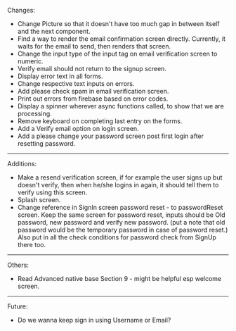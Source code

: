 Changes:
* Change Picture so that it doesn't have too much gap in between itself and the next component.
* Find a way to render the email confirmation screen directly. Currently, it waits for the email to send, then renders that screen.
* Change the input type of the input tag on email verification screen to numeric.
* Verify email should not return to the signup screen.
* Display error text in all forms.
* Change respective text inputs on errors.
* Add please check spam in email verification screen.
* Print out errors from firebase based on error codes.
* Display a spinner wherever async functions called, to show that we are processing.
* Remove keyboard on completing last entry on the forms.
* Add a Verify email option on login screen.
* Add a please change your password screen post first login after resetting password.



---
Additions:
* Make a resend verification screen, if for example the user signs up but doesn't verify, then when he/she logins in again, it should tell them to verify using this screen.
* Splash screen.
* Change reference in SignIn screen password reset - to passwordReset screen. Keep the same screen for password reset, inputs should be Old password, new password and verify new password. (put a note that old password would be the temporary password in case of password reset.) Also put in all the check conditions for password check from SignUp there too.




---
Others:
* Read Advanced native base Section 9 - might be helpful esp welcome screen.



---
Future:
* Do we wanna keep sign in using Username or Email?
